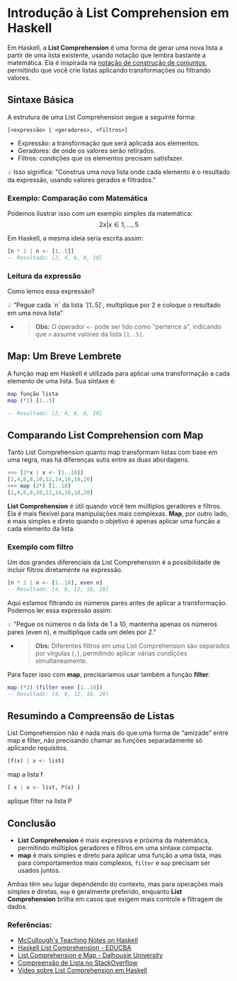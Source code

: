 # Introdução à List Comprehension em Haskell

Em Haskell, a **List Comprehension** é uma forma de gerar uma nova lista a partir de uma lista existente, usando notação que lembra bastante a matemática. Ela é inspirada na [notação de construção de conjuntos](https://en.wikipedia.org/wiki/Set-builder_notation), permitindo que você crie listas aplicando transformações ou filtrando valores.

## Sintaxe Básica
A estrutura de uma List Comprehension segue a seguinte forma:
```
[<expressão> | <geradores>, <filtros>]
```
 - Expressão: a transformação que será aplicada aos elementos.
 - Geradores: de onde os valores serão retirados.
 - Filtros: condições que os elementos precisam satisfazer.
<aside>
💡 Isso significa: "Construa uma nova lista onde cada elemento é o resultado da expressão, usando valores gerados e filtrados."
 </aside>
 
### Exemplo: Comparação com Matemática
Podemos ilustrar isso com um exemplo simples da matemática:
$$
 { 2x | x ∈ {1, … , 5}}
$$

Em Haskell, a mesma ideia seria escrita assim:
```haskell
[n * 2 | n <- [1..5]]
-- Resultado: [2, 4, 6, 8, 10]
```
### Leitura da expressão
Como lemos essa expressão?
<aside>
💡  “Pegue cada `n` da lista `[1..5]`, multiplique por 2 e coloque o resultado em uma nova lista”
</aside>

 - > **Obs:** O operador `<-` pode ser lido como "pertence a", indicando que `n` assume valores da lista `[1..5]`.

## Map: Um Breve Lembrete
A função map em Haskell é utilizada para aplicar uma transformação a cada elemento de uma lista. Sua sintaxe é:
```haskell
map função lista
map (*2) [1..5]

-- Resultado: [2, 4, 6, 8, 10]
```

## Comparando **List Comprehension** com **Map**
Tanto List Comprehension quanto map transformam listas com base em uma regra, mas há diferenças sutis entre as duas abordagens.

```haskell
>>> [2*x | x <- [1..10]]
[2,4,6,8,10,12,14,16,18,20]
>>> map (2*) [1..10]
[2,4,6,8,10,12,14,16,18,20]
```

**List Comprehension** é útil quando você tem múltiplos geradores e filtros. Ela é mais flexível para manipulações mais complexas. **Map**, por outro lado, é mais simples e direto quando o objetivo é apenas aplicar uma função a cada elemento da lista.

### Exemplo com filtro
Um dos grandes diferenciais da List Comprehension é a possibilidade de incluir filtros diretamente na expressão.
```haskell
[n * 2 | n <- [1..10], even n]
-- Resultado: [4, 8, 12, 16, 20]
```
Aqui estamos filtrando os números pares antes de aplicar a transformação. Podemos ler essa expressão assim:
<aside>
💡  "Pegue os números n da lista de 1 a 10, mantenha apenas os números pares (even n), e multiplique cada um deles por 2."
</aside>

 - > **Obs:** Diferentes filtros em uma List Comprehension são separados por vírgulas (`,`), permitindo aplicar várias condições simultaneamente.

Para fazer isso com **map**, precisaríamos usar também a função **filter**:

```haskell
map (*2) (filter even [1..10])
-- Resultado: [4, 8, 12, 16, 20]
```

## Resumindo a Compreensão de Listas

List Comprehension não é nada mais do que uma forma de “amizade” entre map e filter, não precisando chamar as funções separadamente só aplicando requisitos.

```haskell
[f(x) | x <- list]
```
map a lista f 

```haskell
[ x | x <- list, P(x) ]
```
aplique filter na lista P

## Conclusão

- **List Comprehension** é mais expressiva e próxima da matemática, permitindo múltiplos geradores e filtros em uma sintaxe compacta.
- **map** é mais simples e direto para aplicar uma função a uma lista, mas para comportamentos mais complexos, `filter` e `map` precisam ser usados juntos.

Ambas têm seu lugar dependendo do contexto, mas para operações mais simples e diretas, `map` é geralmente preferido, enquanto **List Comprehension** brilha em casos que exigem mais controle e filtragem de dados.

### Referências:

- [McCullough's Teaching Notes on Haskell](http://www2.math.ou.edu/~dmccullough/teaching/f06-6833/haskell/map_filter.pdf)  
- [Haskell List Comprehension - EDUCBA](https://www.educba.com/haskell-list-comprehension/)  
- [List Comprehension e Map - Dalhousie University](https://web.cs.dal.ca/~nzeh/Teaching/3137/haskell/standard_containers/list_comprehensions/map/)  
- [Compreensão de Lista no StackOverflow](https://pt.stackoverflow.com/questions/513808/o-que-%C3%A9-compreens%C3%A3o-de-lista-estrutura-de-controle-loop)  
- [Vídeo sobre List Comprehension em Haskell](https://www.youtube.com/watch?v=oq7-RPLp3sI)
